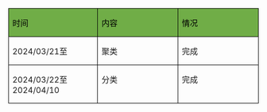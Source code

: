 <body lang=ZH-CN style='tab-interval:21.0pt;word-wrap:break-word;text-justify-trim:
punctuation'>

<div class=WordSection1 style='layout-grid:15.6pt'>

<table class=MsoTableGrid border=1 cellspacing=0 cellpadding=0
 style='border-collapse:collapse;border:none;mso-border-alt:solid windowtext .5pt;
 mso-yfti-tbllook:1184;mso-padding-alt:0cm 5.4pt 0cm 5.4pt'>
 <tr style='mso-yfti-irow:0;mso-yfti-firstrow:yes'>
  <td width=184 valign=top style='width:138.25pt;border:solid windowtext 1.0pt;
  mso-border-alt:solid windowtext .5pt;background:#70AD47;mso-background-themecolor:
  accent6;padding:0cm 5.4pt 0cm 5.4pt'>
  <p class=MsoNormal><span style='color:black;mso-color-alt:windowtext'>时间</span></p>
  </td>
  <td width=184 valign=top style='width:138.25pt;border:solid windowtext 1.0pt;
  border-left:none;mso-border-left-alt:solid windowtext .5pt;mso-border-alt:
  solid windowtext .5pt;background:#70AD47;mso-background-themecolor:accent6;
  padding:0cm 5.4pt 0cm 5.4pt'>
  <p class=MsoNormal><span style='color:black;mso-color-alt:windowtext'>内容</span></p>
  </td>
  <td width=184 valign=top style='width:138.3pt;border:solid windowtext 1.0pt;
  border-left:none;mso-border-left-alt:solid windowtext .5pt;mso-border-alt:
  solid windowtext .5pt;background:#70AD47;mso-background-themecolor:accent6;
  padding:0cm 5.4pt 0cm 5.4pt'>
  <p class=MsoNormal><span style='color:black;mso-color-alt:windowtext'>情况</span></p>
  </td>
 </tr>
 <tr style='mso-yfti-irow:1'>
  <td width=184 valign=top style='width:138.25pt;border:solid windowtext 1.0pt;
  border-top:none;mso-border-top-alt:solid windowtext .5pt;mso-border-alt:solid windowtext .5pt;
  padding:0cm 5.4pt 0cm 5.4pt'>
  <p class=MsoNormal><span lang=EN-US>2024/03/21</span>至</p>
  </td>
  <td width=184 valign=top style='width:138.25pt;border-top:none;border-left:
  none;border-bottom:solid windowtext 1.0pt;border-right:solid windowtext 1.0pt;
  mso-border-top-alt:solid windowtext .5pt;mso-border-left-alt:solid windowtext .5pt;
  mso-border-alt:solid windowtext .5pt;padding:0cm 5.4pt 0cm 5.4pt'>
  <p class=MsoNormal>聚类</p>
  </td>
  <td width=184 valign=top style='width:138.3pt;border-top:none;border-left:
  none;border-bottom:solid windowtext 1.0pt;border-right:solid windowtext 1.0pt;
  mso-border-top-alt:solid windowtext .5pt;mso-border-left-alt:solid windowtext .5pt;
  mso-border-alt:solid windowtext .5pt;padding:0cm 5.4pt 0cm 5.4pt'>
  <p class=MsoNormal>完成</p>
  </td>
 </tr>
 <tr style='mso-yfti-irow:2;mso-yfti-lastrow:yes'>
  <td width=184 valign=top style='width:138.25pt;border:solid windowtext 1.0pt;
  border-top:none;mso-border-top-alt:solid windowtext .5pt;mso-border-alt:solid windowtext .5pt;
  padding:0cm 5.4pt 0cm 5.4pt'>
  <p class=MsoNormal><span lang=EN-US>2024/03/22</span>至<span lang=EN-US>2024/04/10</span></p>
  </td>
  <td width=184 valign=top style='width:138.25pt;border-top:none;border-left:
  none;border-bottom:solid windowtext 1.0pt;border-right:solid windowtext 1.0pt;
  mso-border-top-alt:solid windowtext .5pt;mso-border-left-alt:solid windowtext .5pt;
  mso-border-alt:solid windowtext .5pt;padding:0cm 5.4pt 0cm 5.4pt'>
  <p class=MsoNormal>分类</p>
  </td>
  <td width=184 valign=top style='width:138.3pt;border-top:none;border-left:
  none;border-bottom:solid windowtext 1.0pt;border-right:solid windowtext 1.0pt;
  mso-border-top-alt:solid windowtext .5pt;mso-border-left-alt:solid windowtext .5pt;
  mso-border-alt:solid windowtext .5pt;padding:0cm 5.4pt 0cm 5.4pt'>
  <p class=MsoNormal>完成</p>
  </td>
 </tr>
</table>

<p class=MsoNormal><span lang=EN-US><o:p>&nbsp;</o:p></span></p>

</div>

</body>
